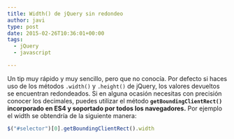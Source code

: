 ```yaml
---
title: Width() de jQuery sin redondeo
author: javi
type: post
date: 2015-02-26T10:36:01+00:00
tags:
  - jQuery
  - javascript

---
```

Un tip muy rápido y muy sencillo, pero que no conocía. Por defecto si haces uso de los métodos `.width()` y `.height()` de jQuery, los valores devueltos se encuentran redondeados. Si en alguna ocasión necesitas con precisión conocer los decimales, puedes utilizar el método **`getBoundingClientRect()` incorporado en ES4 y soportado por todos los navegadores.** Por ejemplo el width se obtendría de la siguiente manera:

```js
$("#selector")[0].getBoundingClientRect().width
```

